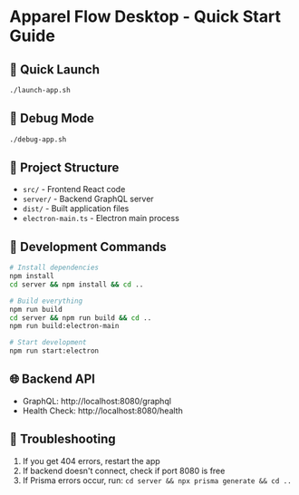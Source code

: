 # Apparel Flow Desktop - Quick Start Guide

## 🚀 Quick Launch
```bash
./launch-app.sh
```

## 🐛 Debug Mode
```bash
./debug-app.sh
```

## 📁 Project Structure
- `src/` - Frontend React code
- `server/` - Backend GraphQL server
- `dist/` - Built application files
- `electron-main.ts` - Electron main process

## 🔧 Development Commands
```bash
# Install dependencies
npm install
cd server && npm install && cd ..

# Build everything
npm run build
cd server && npm run build && cd ..
npm run build:electron-main

# Start development
npm run start:electron
```

## 🌐 Backend API
- GraphQL: http://localhost:8080/graphql
- Health Check: http://localhost:8080/health

## 📝 Troubleshooting
1. If you get 404 errors, restart the app
2. If backend doesn't connect, check if port 8080 is free
3. If Prisma errors occur, run: `cd server && npx prisma generate && cd ..`
